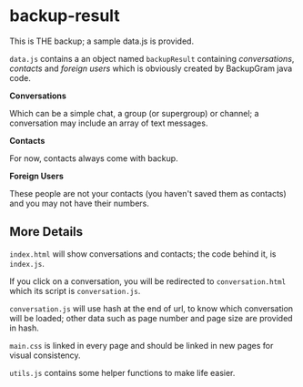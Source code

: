 # backup-result
This is THE backup; a sample data.js is provided.

`data.js` contains a an object named `backupResult` containing _conversations_, _contacts_ and _foreign users_ which is obviously created by BackupGram java code.

**Conversations**

Which can be a simple chat, a group (or supergroup) or channel; a conversation may include an array of text messages.

**Contacts**

For now, contacts always come with backup.

**Foreign Users**

These people are not your contacts (you haven't saved them as contacts) and you may not have their numbers.

## More Details
`index.html` will show conversations and contacts; the code behind it, is `index.js`.

If you click on a conversation, you will be redirected to `conversation.html` which its script is `conversation.js`.

`conversation.js` will use hash at the end of url, to know which conversation will be loaded;
other data such as page number and page size are provided in hash.

`main.css` is linked in every page and should be linked in new pages for visual consistency.

`utils.js` contains some helper functions to make life easier. 